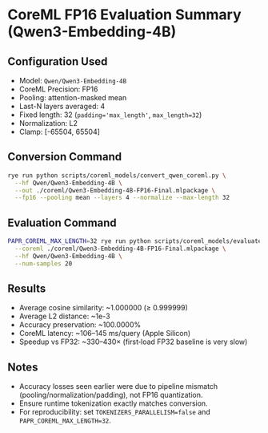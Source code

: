 # CoreML FP16 Evaluation Summary (Qwen3-Embedding-4B)

## Configuration Used
- Model: `Qwen/Qwen3-Embedding-4B`
- CoreML Precision: FP16
- Pooling: attention-masked mean
- Last-N layers averaged: 4
- Fixed length: 32 (`padding='max_length'`, `max_length=32`)
- Normalization: L2
- Clamp: [-65504, 65504]

## Conversion Command
```bash
rye run python scripts/coreml_models/convert_qwen_coreml.py \
  --hf Qwen/Qwen3-Embedding-4B \
  --out ./coreml/Qwen3-Embedding-4B-FP16-Final.mlpackage \
  --fp16 --pooling mean --layers 4 --normalize --max-length 32
```

## Evaluation Command
```bash
PAPR_COREML_MAX_LENGTH=32 rye run python scripts/coreml_models/evaluate_accuracy.py \
  --coreml ./coreml/Qwen3-Embedding-4B-FP16-Final.mlpackage \
  --hf Qwen/Qwen3-Embedding-4B \
  --num-samples 20
```

## Results
- Average cosine similarity: ~1.000000 (≥ 0.999999)
- Average L2 distance: ~1e-3
- Accuracy preservation: ~100.0000%
- CoreML latency: ~106–145 ms/query (Apple Silicon)
- Speedup vs FP32: ~330–430× (first‑load FP32 baseline is very slow)

## Notes
- Accuracy losses seen earlier were due to pipeline mismatch (pooling/normalization/padding), not FP16 quantization.
- Ensure runtime tokenization exactly matches conversion.
- For reproducibility: set `TOKENIZERS_PARALLELISM=false` and `PAPR_COREML_MAX_LENGTH=32`.


